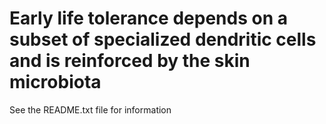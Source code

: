 # Early life tolerance depends on a subset of specialized dendritic cells and is reinforced by the skin microbiota
See the README.txt file for information

